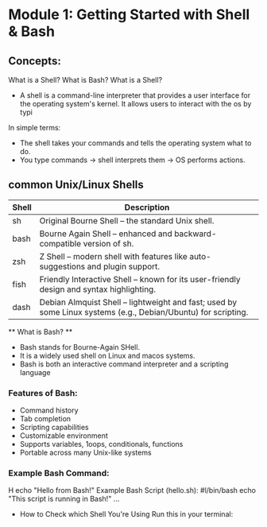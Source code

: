 # Module 1: Getting Started with Shell & Bash
## Concepts:
What is a Shell? What is Bash?
What is a Shell?
- A shell is a command-line interpreter that provides a user interface for the operating system's kernel. It allows users to interact with the os by typi

In simple terms:
- The shell takes your commands and tells the operating system what to do.
- You type commands → shell interprets them → OS performs actions.

## common Unix/Linux Shells

|Shell | Description                                                                                                     |
|------|-----------------------------------------------------------------------------------------------------------------|
| sh   | Original Bourne Shell – the standard Unix shell.                                                              |
| bash | Bourne Again Shell – enhanced and backward-compatible version of sh.                                          | 
| zsh  | Z Shell – modern shell with features like auto-suggestions and plugin support.                                |
| fish | Friendly Interactive Shell – known for its user-friendly design and syntax highlighting.                      |
| dash | Debian Almquist Shell – lightweight and fast; used by some Linux systems (e.g., Debian/Ubuntu) for scripting. |

** What is Bash? **
- Bash stands for Bourne-Again SHell.
- It is a widely used shell on Linux and macos systems.
- Bash is both an interactive command interpreter and a scripting language 

### Features of Bash:
- Command history
- Tab completion
- Scripting capabilities
- Customizable environment
- Supports variables, 1oops, conditionals, functions
- Portable across many Unix-like systems

### Example Bash Command:
H
echo "Hello from Bash!"
Example Bash Script (hello.sh):
#l/bin/bash
echo "This script is running in Bash!"
...
- How to Check which Shell You're Using
Run this in your terminal:
